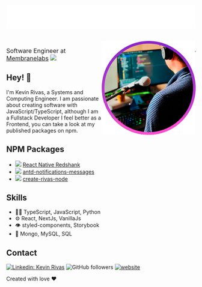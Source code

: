 <div>
<img src="name.svg" alt="Kevin Rivas" style="margin-bottom: 30px" />
<img align='right' src="./me.png" width="250" />
<p style="font-size: 16px">Software Engineer at <a href="https://membranelabs.com" target="_blank" rel="noopener noreferrer">Membranelabs</a>
<img src="https://media.giphy.com/media/WUlplcMpOCEmTGBtBW/giphy.gif" width="30"/>
</p>
</div>

## Hey! 👋

I'm Kevin Rivas, a Systems and Computing Engineer. I am passionate about creating software with JavaScript/TypeScript,
although I am a Fullstack Developer I feel better as a Frontend, you can take a look at my published packages on npm.

## NPM Packages

- <img src="https://www.redshank.app/favicon.ico" width="20"></img> [React Native Redshank](https://www.npmjs.com/package/@redshank/native)
- <img src="https://gw.alipayobjects.com/zos/rmsportal/KDpgvguMpGfqaHPjicRK.svg" width="20"></img> [antd-notifications-messages](https://www.npmjs.com/package/antd-notifications-messages)
- <img src="https://nodejs.org/static/images/logo.svg" width="30"></img> [create-rivas-node](https://www.npmjs.com/package/create-rivas-node)

## Skills

- 👨‍💻 TypeScript, JavaScript, Python
- ⚙️ React, NextJs, VanillaJs
- 👁️ styled-components, Storybook
- 💽 Mongo, MySQL, SQL

## Contact

[![Linkedin: Kevin Rivas](https://img.shields.io/badge/-follow-blue?style=flat-square&logo=Linkedin&logoColor=white&link=https://www.linkedin.com/in/kevin-rivas-frontend-developer/)](https://www.linkedin.com/in/kevin-rivas-frontend-developer/)
![GitHub followers](https://img.shields.io/github/followers/rivaslive?label=Follow&style=social)
[![website](https://img.shields.io/badge/Website-46a2f1.svg?&style=flat-square&logo=Google-Chrome&logoColor=white&link=https://kevin-rivas.vercel.app/)](https://kevin-rivas.com)

Created with love ❤️
